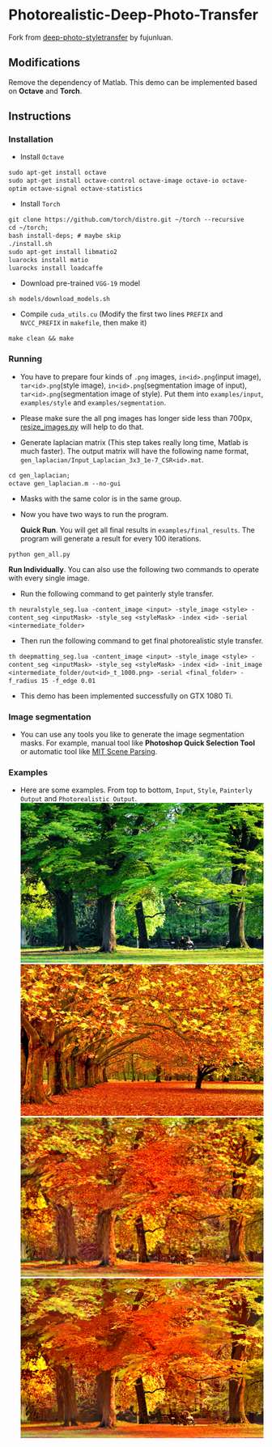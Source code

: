 # Photorealistic-Deep-Photo-Transfer

Fork from [deep-photo-styletransfer](https://github.com/luanfujun/deep-photo-styletransfer) by fujunluan.

## Modifications
Remove the dependency of Matlab. This demo can be implemented based on __Octave__ and __Torch__. 

## Instructions
### Installation
- Install `Octave`
```
sudo apt-get install octave
sudo apt-get install octave-control octave-image octave-io octave-optim octave-signal octave-statistics

```

- Install `Torch`
```
git clone https://github.com/torch/distro.git ~/torch --recursive
cd ~/torch; 
bash install-deps; # maybe skip 
./install.sh
sudo apt-get install libmatio2
luarocks install matio
luarocks install loadcaffe
```

- Download pre-trained `VGG-19` model
```
sh models/download_models.sh
```

- Compile `cuda_utils.cu` (Modify the first two lines `PREFIX` and `NVCC_PREFIX` in `makefile`, then make it)
```
make clean && make
```

### Running

- You have to prepare four kinds of `.png` images, `in<id>.png`(input image), `tar<id>.png`(style image), `in<id>.png`(segmentation       image of input), `tar<id>.png`(segmentation image of style). Put them into `examples/input`, `examples/style` and                `examples/segmentation`.

- Please make sure the all png images has longer side less than 700px, [resize_images.py](resize_images.py) will help to do that.

- Generate laplacian matrix (This step takes really long time, Matlab is much faster). The output matrix will have the following name     format, `gen_laplacian/Input_Laplacian_3x3_1e-7_CSR<id>.mat`.
```
cd gen_laplacian;
octave gen_laplacian.m --no-gui
```

- Masks with the same color is in the same group.
- Now you have two ways to run the program.  

  __Quick Run__. You will get all final results in `examples/final_results`. The program will generate a result for every 100 iterations.  
```
python gen_all.py
```

  __Run Individually__. You can also use the following two commands to operate with every single image.  
- Run the following command to get painterly style transfer.  
```
th neuralstyle_seg.lua -content_image <input> -style_image <style> -content_seg <inputMask> -style_seg <styleMask> -index <id> -serial <intermediate_folder>
```  
- Then run the following command to get final photorealistic style transfer.  
```
th deepmatting_seg.lua -content_image <input> -style_image <style> -content_seg <inputMask> -style_seg <styleMask> -index <id> -init_image <intermediate_folder/out<id>_t_1000.png> -serial <final_folder> -f_radius 15 -f_edge 0.01
```  
  
- This demo has been implemented successfully on GTX 1080 Ti.  

### Image segmentation

- You can use any tools you like to generate the image segmentation masks. For example, manual tool like __Photoshop Quick Selection Tool__ or automatic tool like [MIT Scene Parsing](http://sceneparsing.csail.mit.edu/).  

### Examples  

- Here are some examples. From top to bottom, `Input`, `Style`, `Painterly Output` and `Photorealistic Output`.    
![example input1](/examples/input/in1.png) ![example style1](/examples/style/tar1.png) ![example painterly output1](/intermedianfolder/out1_t_1000.png) ![example photorealistic output1](examples/final_results/best1_t_1000.png)  
